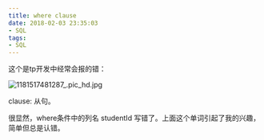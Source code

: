 ```yaml
---
title: where clause
date: 2018-02-03 23:35:03
- SQL
tags:
- SQL
---
```


这个是tp开发中经常会报的错：

![1181517481287_.pic_hd.jpg](http://upload-images.jianshu.io/upload_images/2875232-b0ae19feae6b8ced.jpg?imageMogr2/auto-orient/strip%7CimageView2/2/w/620)

clause: 从句。

很显然，where条件中的列名 studentId 写错了。上面这个单词引起了我的兴趣，简单但总是认错。

